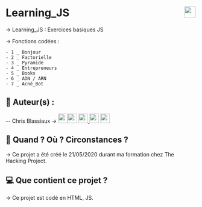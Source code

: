 # Learning_JS <img src="https://raw.githubusercontent.com/matiassingers/awesome-readme/master/icon.png" width="30px" style="float: right">


→ Learning_JS : Exercices basiques JS

→ Fonctions codées : 
```
- 1 _ Bonjour
- 2 _ Factorielle
- 3 _ Pyramide
- 4 _ Entrepreneurs
- 5 _ Books
- 6 _ ADN / ARN
- 7 _ Acné_Bot
```

## 👤  Auteur(s) : 

-- Chris Blassiaux → 
[<img src="http://pngimg.com/uploads/github/github_PNG40.png" width="25" >](https://github.com/ChrisBlassiaux )[<img src="https://user-images.githubusercontent.com/59894954/79057092-9281bc00-7c5d-11ea-9392-783b52f9dae4.png" width="25" >](https://chrisb.fr/)  [<img src="https://www.crossfitchelles.com/wp-content/uploads/2019/03/linkedin-icon-logo-png-transparent.png" width="25" >  ](https://www.linkedin.com/in/christopher-blassiaux-802891198/)  [<img src="https://upload.wikimedia.org/wikipedia/commons/4/45/New_Logo_Gmail.svg" width="25" >](chrisblassiaux@gmail.com)   [<img src="https://www.toomed.com/blog/wp-content/uploads/2018/09/new-instagram-logo-png-transparent.png" width="25" > ](https://www.instagram.com/chris.blassiaux/) 

## :calendar:  Quand ? Où ? Circonstances ?

→ Ce projet a été créé le 21/05/2020 durant ma formation chez The Hacking Project.

## :computer:  Que contient ce projet ?

→ Ce projet est codé en HTML, JS.

